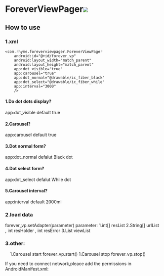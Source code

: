 # ForeverViewPager[![](https://jitpack.io/v/rhylme/ForeverViewPager.svg)](https://jitpack.io/#rhylme/ForeverViewPager)
## How to use
### 1.xml
    <com.rhyme.foreverviewpager.ForeverViewPager
        android:id="@+id/forever_vp"
        android:layout_width="match_parent"
        android:layout_height="match_parent"
        app:dot_visible="true"
        app:carousel="true"
        app:dot_normal="@drawable/ic_fiber_black"
        app:dot_select="@drawable/ic_fiber_while"
        app:interval="3000"
        />
#### 1.Do dot dots display? 
  app:dot_visible default true
#### 2.Carousel?
 app:carousel default true
#### 3.Dot normal form?
 app:dot_normal defalut Black dot
#### 4.Dot select form?
 app:dot_select defalut While dot
#### 5.Carousel interval?
 app:interval default 2000mi
 
 ### 2.load data
  forever_vp.setAdapter(parameter)
  parameter:
  1.int[] resList
  2.String[] urlList , int resHolder , int resError
  3.List<View> viewList
  
 ### 3.other:
     1.Carousel start
        forever_vp.start()
     1.Carousel stop
        forever_vp.stop()
 
 If you need to connect network,pleace add the permissions in AndroidManifest.xml:
     <uses-permission android:name="android.permission.INTERNET"/>
